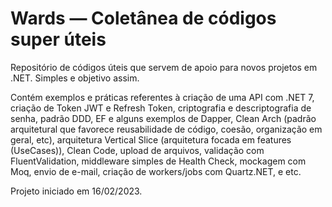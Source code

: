 # Wards — Coletânea de códigos super úteis

Repositório de códigos úteis que servem de apoio para novos projetos em .NET. Simples e objetivo assim.

Contém exemplos e práticas referentes à criação de uma API com .NET 7, criação de Token JWT e Refresh Token, criptografia e descriptografia de senha, padrão DDD, EF e alguns exemplos de Dapper, Clean Arch (padrão arquitetural que favorece reusabilidade de código, coesão, organização em geral, etc), arquitetura Vertical Slice (arquitetura focada em features (UseCases)), Clean Code, upload de arquivos, validação com FluentValidation, middleware simples de Health Check, mockagem com Moq, envio de e-mail, criação de workers/jobs com Quartz.NET, e etc.

Projeto iniciado em 16/02/2023.
